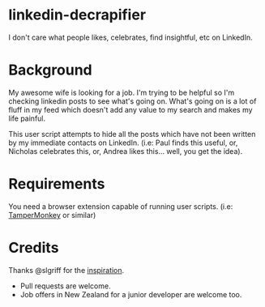# linkedin-decrapifier

I don't care what people likes, celebrates, find insightful, etc on LinkedIn.

# Background

My awesome wife is looking for a job. I'm trying to be helpful so I'm checking linkedin posts to see what's going on. 
What's going on is a lot of fluff in my feed which doesn't add any value to my search and makes my life painful. 

This user script attempts to hide all the posts which have not been written by my immediate contacts on LinkedIn. 
(i.e: Paul finds this useful, or, Nicholas celebrates this, or, Andrea likes this... well, you get the idea).

# Requirements

You need a browser extension capable of running user scripts. (i.e: [TamperMonkey](https://www.tampermonkey.net/) or similar)

# Credits

Thanks @slgriff for the [inspiration](https://gist.github.com/slgriff/70ac349c8491ecccaf26bd5836fe1b07). 

- Pull requests are welcome. 
- Job offers in New Zealand for a junior developer are welcome too.

